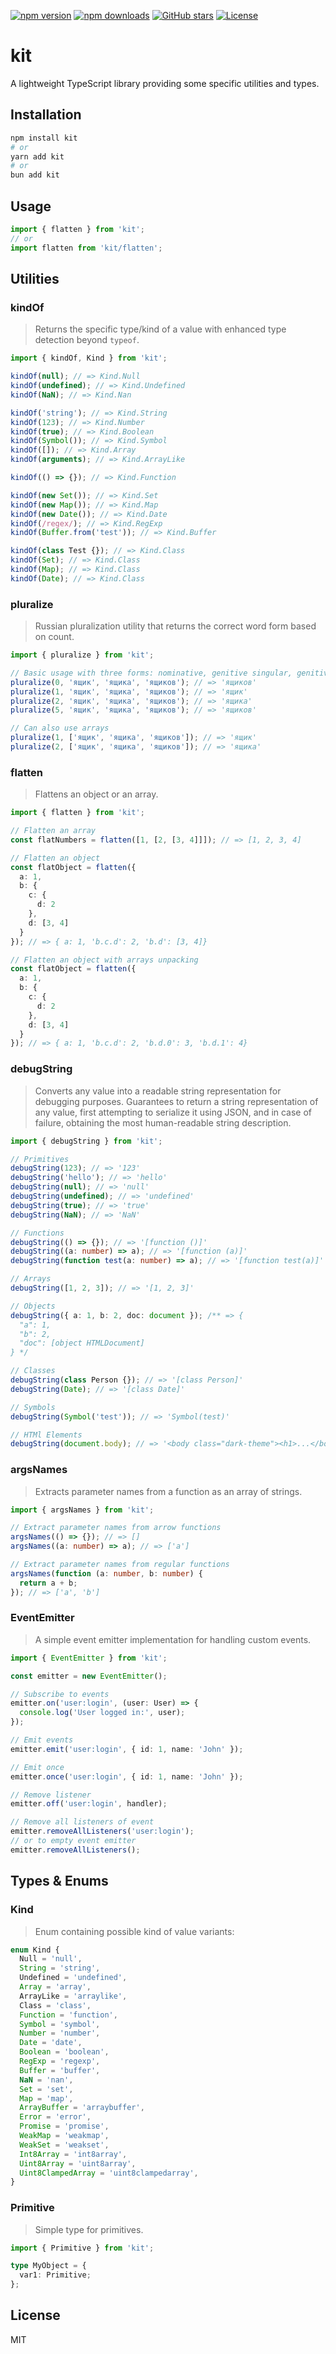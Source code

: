 [![npm version](https://img.shields.io/npm/v/kit.svg?color=blue)](https://www.npmjs.com/package/kit) [![npm downloads](https://img.shields.io/npm/dm/kit.svg?color=brightgreen)](https://www.npmjs.com/package/kit) [![GitHub stars](https://img.shields.io/github/stars/teniryte/kit?style=social)](https://github.com/teniryte/kit) [![License](https://img.shields.io/github/license/teniryte/kit)](LICENSE)

# kit

A lightweight TypeScript library providing some specific utilities and types.

## Installation

```bash
npm install kit
# or
yarn add kit
# or
bun add kit
```

## Usage

```typescript
import { flatten } from 'kit';
// or
import flatten from 'kit/flatten';

```

## Utilities

### kindOf

> Returns the specific type/kind of a value with enhanced type detection beyond `typeof`.

```ts
import { kindOf, Kind } from 'kit';

kindOf(null); // => Kind.Null
kindOf(undefined); // => Kind.Undefined
kindOf(NaN); // => Kind.Nan

kindOf('string'); // => Kind.String
kindOf(123); // => Kind.Number
kindOf(true); // => Kind.Boolean
kindOf(Symbol()); // => Kind.Symbol
kindOf([]); // => Kind.Array
kindOf(arguments); // => Kind.ArrayLike

kindOf(() => {}); // => Kind.Function

kindOf(new Set()); // => Kind.Set
kindOf(new Map()); // => Kind.Map
kindOf(new Date()); // => Kind.Date
kindOf(/regex/); // => Kind.RegExp
kindOf(Buffer.from('test')); // => Kind.Buffer

kindOf(class Test {}); // => Kind.Class
kindOf(Set); // => Kind.Class
kindOf(Map); // => Kind.Class
kindOf(Date); // => Kind.Class
```

### pluralize

> Russian pluralization utility that returns the correct word form based on count.

```ts
import { pluralize } from 'kit';

// Basic usage with three forms: nominative, genitive singular, genitive plural
pluralize(0, 'ящик', 'ящика', 'ящиков'); // => 'ящиков'
pluralize(1, 'ящик', 'ящика', 'ящиков'); // => 'ящик'
pluralize(2, 'ящик', 'ящика', 'ящиков'); // => 'ящика'
pluralize(5, 'ящик', 'ящика', 'ящиков'); // => 'ящиков'

// Can also use arrays
pluralize(1, ['ящик', 'ящика', 'ящиков']); // => 'ящик'
pluralize(2, ['ящик', 'ящика', 'ящиков']); // => 'ящика'
```

### flatten

> Flattens an object or an array.

```ts
import { flatten } from 'kit';

// Flatten an array
const flatNumbers = flatten([1, [2, [3, 4]]]); // => [1, 2, 3, 4]

// Flatten an object
const flatObject = flatten({
  a: 1,
  b: {
    c: {
      d: 2
    },
    d: [3, 4]
  }
}); // => { a: 1, 'b.c.d': 2, 'b.d': [3, 4]}

// Flatten an object with arrays unpacking
const flatObject = flatten({
  a: 1,
  b: {
    c: {
      d: 2
    },
    d: [3, 4]
  }
}); // => { a: 1, 'b.c.d': 2, 'b.d.0': 3, 'b.d.1': 4}
```

### debugString

> Converts any value into a readable string representation for debugging purposes. Guarantees to return a string representation of any value, first attempting to serialize it using JSON, and in case of failure, obtaining the most human-readable string description. 

```ts
import { debugString } from 'kit';

// Primitives
debugString(123); // => '123'
debugString('hello'); // => 'hello'
debugString(null); // => 'null'
debugString(undefined); // => 'undefined'
debugString(true); // => 'true'
debugString(NaN); // => 'NaN'

// Functions
debugString(() => {}); // => '[function ()]'
debugString((a: number) => a); // => '[function (a)]'
debugString(function test(a: number) => a); // => '[function test(a)]'

// Arrays
debugString([1, 2, 3]); // => '[1, 2, 3]'

// Objects
debugString({ a: 1, b: 2, doc: document }); /** => {
  "a": 1,
  "b": 2,
  "doc": [object HTMLDocument]
} */

// Classes
debugString(class Person {}); // => '[class Person]'
debugString(Date); // => '[class Date]'

// Symbols
debugString(Symbol('test')); // => 'Symbol(test)'

// HTMl Elements
debugString(document.body); // => '<body class="dark-theme"><h1>...</body>'
```

### argsNames

> Extracts parameter names from a function as an array of strings.

```ts
import { argsNames } from 'kit';

// Extract parameter names from arrow functions
argsNames(() => {}); // => []
argsNames((a: number) => a); // => ['a']

// Extract parameter names from regular functions
argsNames(function (a: number, b: number) {
  return a + b;
}); // => ['a', 'b']

```

### EventEmitter

> A simple event emitter implementation for handling custom events.

```ts
import { EventEmitter } from 'kit';

const emitter = new EventEmitter();

// Subscribe to events
emitter.on('user:login', (user: User) => {
  console.log('User logged in:', user);
});

// Emit events
emitter.emit('user:login', { id: 1, name: 'John' });

// Emit once
emitter.once('user:login', { id: 1, name: 'John' });

// Remove listener
emitter.off('user:login', handler);

// Remove all listeners of event
emitter.removeAllListeners('user:login');
// or to empty event emitter
emitter.removeAllListeners();
```

## Types & Enums

### Kind

> Enum containing possible kind of value variants:

```ts
enum Kind {
  Null = 'null',
  String = 'string',
  Undefined = 'undefined',
  Array = 'array',
  ArrayLike = 'arraylike',
  Class = 'class',
  Function = 'function',
  Symbol = 'symbol',
  Number = 'number',
  Date = 'date',
  Boolean = 'boolean',
  RegExp = 'regexp',
  Buffer = 'buffer',
  NaN = 'nan',
  Set = 'set',
  Map = 'map',
  ArrayBuffer = 'arraybuffer',
  Error = 'error',
  Promise = 'promise',
  WeakMap = 'weakmap',
  WeakSet = 'weakset',
  Int8Array = 'int8array',
  Uint8Array = 'uint8array',
  Uint8ClampedArray = 'uint8clampedarray',
}
```

### Primitive

> Simple type for primitives.

```ts
import { Primitive } from 'kit';

type MyObject = {
  var1: Primitive;
};
```

## License

MIT